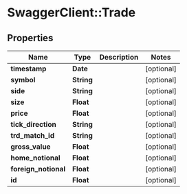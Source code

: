 # SwaggerClient::Trade

## Properties
Name | Type | Description | Notes
------------ | ------------- | ------------- | -------------
**timestamp** | **Date** |  | [optional] 
**symbol** | **String** |  | [optional] 
**side** | **String** |  | [optional] 
**size** | **Float** |  | [optional] 
**price** | **Float** |  | [optional] 
**tick_direction** | **String** |  | [optional] 
**trd_match_id** | **String** |  | [optional] 
**gross_value** | **Float** |  | [optional] 
**home_notional** | **Float** |  | [optional] 
**foreign_notional** | **Float** |  | [optional] 
**id** | **Float** |  | [optional] 



